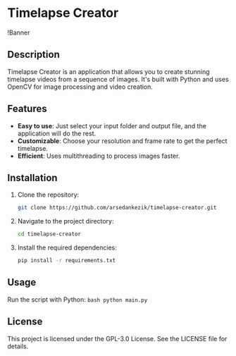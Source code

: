 # Timelapse Creator

!Banner

## Description

Timelapse Creator is an application that allows you to create stunning timelapse videos from a sequence of images. It's built with Python and uses OpenCV for image processing and video creation.

## Features

- **Easy to use**: Just select your input folder and output file, and the application will do the rest.
- **Customizable**: Choose your resolution and frame rate to get the perfect timelapse.
- **Efficient**: Uses multithreading to process images faster.

## Installation

1. Clone the repository:
   ```bash
   git clone https://github.com/arsedankezik/timelapse-creator.git
    ```

2. Navigate to the project directory:
    ```bash
    cd timelapse-creator
    ```

3. Install the required dependencies:
    ```bash
    pip install -r requirements.txt
    ```

## Usage

Run the script with Python:
    ```bash
    python main.py
    ```
## License
This project is licensed under the GPL-3.0 License. See the LICENSE file for details.

